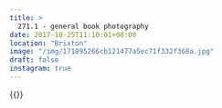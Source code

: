 ```yaml
---
title: >
  271.1 - general book photography
date: 2017-10-25T11:10:01+00:00
location: "Brixton"
image: "/img/171895266cb121477a5ec71f332f368a.jpg"
draft: false
instagram: true
---
```


{{<photo src="/img/171895266cb121477a5ec71f332f368a.jpg">}}
